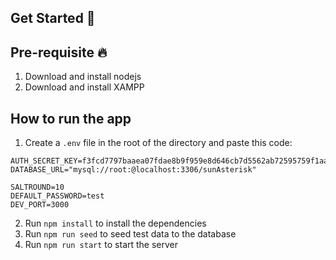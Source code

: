 ## Get Started 🚀

## Pre-requisite 🔥

1. Download and install nodejs
2. Download and install XAMPP

## How to run the app

1. Create a `.env` file in the root of the directory and paste this code:

```.env
AUTH_SECRET_KEY=f3fcd7797baaea07fdae8b9f959e8d646cb7d5562ab72595759f1aae7afb4735bf891fc925b6f8d98dd7c11cba772e19e636d770ac6c4861dff5ecfda6bf6ac6
DATABASE_URL="mysql://root:@localhost:3306/sunAsterisk"

SALTROUND=10
DEFAULT_PASSWORD=test
DEV_PORT=3000
```

2. Run `npm install` to install the dependencies
3. Run `npm run seed` to seed test data to the database
4. Run `npm run start` to start the server
